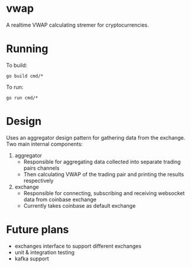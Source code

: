 # vwap

A realtime VWAP calculating stremer for cryptocurrencies.

# Running
To build:
```
go build cmd/*
```

To run:
```
go run cmd/*
```

# Design
Uses an aggregator design pattern for gathering data from the exchange. Two main internal components:
1. aggregator
   - Responsible for aggregating data collected into separate trading pairs channels
   - Then calculating VWAP of the trading pair and printing the results respectively
2. exchange
   - Responsible for connecting, subscribing and receiving websocket data from coinbase exchange
   - Currently takes coinbase as default exchange

# Future plans
- exchanges interface to support different exchanges
- unit & integration testing
- kafka support

